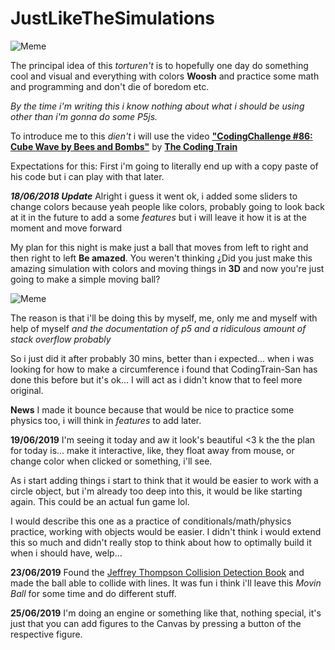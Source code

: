 # JustLikeTheSimulations

![Meme](https://i.ytimg.com/vi/gbkxa_stttY/maxresdefault.jpg)

The principal idea of this _torturen't_ is to hopefully one day do something cool
and visual and everything with colors **Woosh** and practice some math and programming
and don't die of boredom etc. 

*By the time i'm writing this i know nothing about what i should be using other than*
*i'm gonna do some P5js.*

To introduce me to this _dien't_ i will use the video 
[**"CodingChallenge #86: Cube Wave by Bees and Bombs"**](https://www.youtube.com/watch?v=H81Tdrmz2LA) by [**The Coding Train**](https://www.youtube.com/channel/UCvjgXvBlbQiydffZU7m1_aw)

Expectations for this: First i'm going to literally end up with a copy paste of his code
but i can play with that later.

_**18/06/2018 Update**_
Alright i guess it went ok, i added some sliders to change colors because yeah people like colors, probably going to look back at it in the future to add a some *features* but i will leave it how it is at the moment and move forward

My plan for this night is make just a ball that moves from left to right and then right to left **Be amazed**. You weren't thinking ¿Did you just make this amazing simulation with colors and moving things in **3D** and now you're just going to make a simple moving ball?

![Meme](https://i.kym-cdn.com/entries/icons/facebook/000/028/596/dsmGaKWMeHXe9QuJtq_ys30PNfTGnMsRuHuo_MUzGCg.jpg)

The reason is that i'll be doing this by myself, me, only me and myself with help of myself *and the documentation of p5 and a ridiculous amount of stack overflow probably*

So i just did it after probably 30 mins, better than i expected... when i was looking for how to make a circumference i found that CodingTrain-San has done this before but it's ok... I will act as i didn't know that to feel more original.

**News** I made it bounce because that would be nice to practice some physics too, i will think in *features* to add later.

**19/06/2019**
I'm seeing it today and aw it look's beautiful <3
k the the plan for today is... make it interactive, like, they float away from mouse, or change color when clicked or something, i'll see.

As i start adding things i start to think that it would be easier to work with a circle object, but i'm already too deep into this, it would be like starting again. This could be an actual fun game lol.

I would describe this one as a practice of conditionals/math/physics practice, working with objects would be easier. I didn't think i would extend this so much and didn't really stop to think about how to optimally build it when i should have, welp...

**23/06/2019**
Found the [Jeffrey Thompson Collision Detection Book](http://www.jeffreythompson.org/collision-detection/line-circle.php) and made the ball able to collide with lines. It was fun i think i'll leave this *Movin Ball* for some time and do different stuff.

**25/06/2019**
I'm doing an engine or something like that, nothing special, it's just that you can add figures to the Canvas by pressing a button of the respective figure.